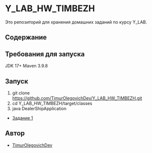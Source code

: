 # Y_LAB_HW_TIMBEZH

Это репозиторий для хранения домашних заданий по курсу Y_LAB.

## Содержание

## Требования для запуска
JDK 17+
Maven 3.9.8

## Запуск

1. git clone https://github.com/TimurOlegovichDev/Y_LAB_HW_TIMBEZH.git
2. cd Y_LAB_HW_TIMBEZH/target/classes
3. java DealerShipApplication

* [Задание 1](/)
## Автор

* [TimurOlegovichDev](https://github.com/TimurOlegovichDev)
